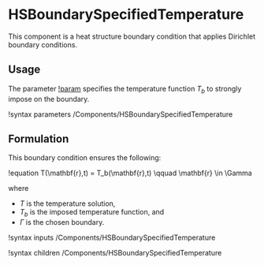 # HSBoundarySpecifiedTemperature

This component is a heat structure boundary condition that applies Dirichlet
boundary conditions.

## Usage

The parameter [!param](/Components/HSBoundarySpecifiedTemperature/T) specifies
the temperature function $T_b$ to strongly impose on the boundary.

!syntax parameters /Components/HSBoundarySpecifiedTemperature

## Formulation

This boundary condition ensures the following:

!equation
T(\mathbf{r},t) = T_b(\mathbf{r},t) \qquad \mathbf{r} \in \Gamma

where

- $T$ is the temperature solution,
- $T_b$ is the imposed temperature function, and
- $\Gamma$ is the chosen boundary.

!syntax inputs /Components/HSBoundarySpecifiedTemperature

!syntax children /Components/HSBoundarySpecifiedTemperature
